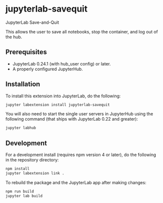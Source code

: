 # jupyterlab-savequit

JupyterLab Save-and-Quit

This allows the user to save all notebooks, stop the container, and log
out of the hub.

## Prerequisites

* JupyterLab 0.24.1 (with hub_user config) or later.
* A properly configured JupyterHub.

## Installation

To install this extension into JupyterLab, do the following:

```bash
jupyter labextension install jupyterlab-savequit
```

You will also need to start the single user servers in JupyterHub using the following command (that ships with JupyterLab 0.22 and greater):

```bash
jupyter labhub
```

## Development

For a development install (requires npm version 4 or later), do the following in the repository directory:

```bash
npm install
jupyter labextension link .
```

To rebuild the package and the JupyterLab app after making changes:

```bash
npm run build
jupyter lab build
```


